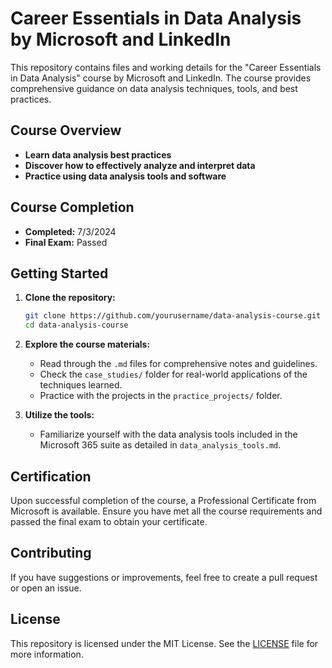 # Career Essentials in Data Analysis by Microsoft and LinkedIn 

This repository contains files and working details for the "Career Essentials in Data Analysis" course by Microsoft and LinkedIn. The course provides comprehensive guidance on data analysis techniques, tools, and best practices.

## Course Overview

- **Learn data analysis best practices**
- **Discover how to effectively analyze and interpret data**
- **Practice using data analysis tools and software**

## Course Completion

- **Completed:** 7/3/2024
- **Final Exam:** Passed

## Getting Started

1. **Clone the repository:**
    ```bash
    git clone https://github.com/yourusername/data-analysis-course.git
    cd data-analysis-course
    ```

2. **Explore the course materials:**
    - Read through the `.md` files for comprehensive notes and guidelines.
    - Check the `case_studies/` folder for real-world applications of the techniques learned.
    - Practice with the projects in the `practice_projects/` folder.

3. **Utilize the tools:**
    - Familiarize yourself with the data analysis tools included in the Microsoft 365 suite as detailed in `data_analysis_tools.md`.

## Certification

Upon successful completion of the course, a Professional Certificate from Microsoft is available. Ensure you have met all the course requirements and passed the final exam to obtain your certificate.

## Contributing

If you have suggestions or improvements, feel free to create a pull request or open an issue.

## License

This repository is licensed under the MIT License. See the [LICENSE](LICENSE) file for more information.
